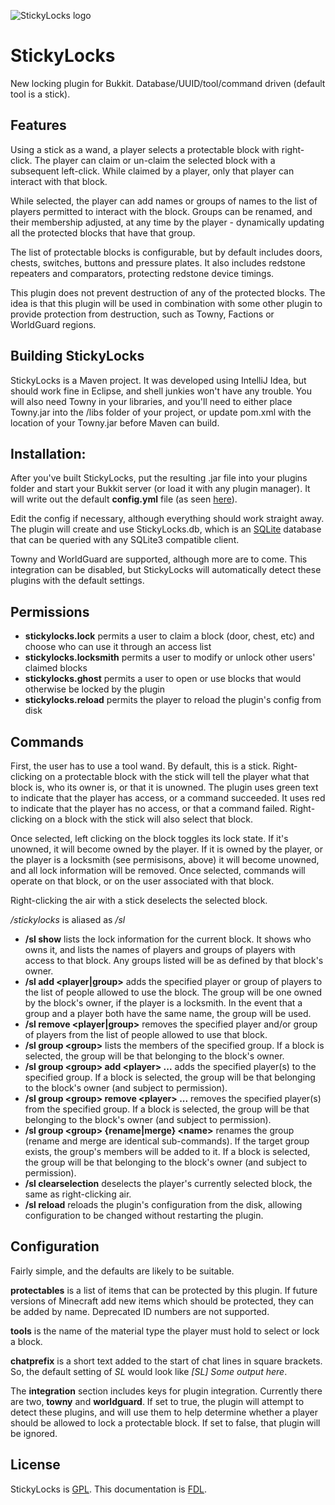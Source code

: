 ![StickyLocks logo](wiki/StickyLocks.png)
# StickyLocks #

New locking plugin for Bukkit. Database/UUID/tool/command driven (default tool is a stick).

## Features ##

Using a stick as a wand, a player selects a protectable block with
right-click. The player can claim or un-claim the selected block
with a subsequent left-click. While claimed by a player, only that
player can interact with that block.

While selected, the player can add names or groups of names to the
list of players permitted to interact with the block. Groups can be
renamed, and their membership adjusted, at any time by the player -
dynamically updating all the protected blocks that have that group.

The list of protectable blocks is configurable, but by default includes
doors, chests, switches, buttons and pressure plates. It also includes
redstone repeaters and comparators, protecting redstone device timings.

This plugin does not prevent destruction of any of the protected blocks.
The idea is that this plugin will be used in combination with some
other plugin to provide protection from destruction, such as Towny,
Factions or WorldGuard regions.

## Building StickyLocks ##

StickyLocks is a Maven project. It was developed using IntelliJ Idea, but
should work fine in Eclipse, and shell junkies won't have any trouble. You
will also need Towny in your libraries, and you'll need to either place
Towny.jar into the /libs folder of your project, or update pom.xml with the
location of your Towny.jar before Maven can build.

## Installation: ##

After you've built StickyLocks, put the resulting .jar file into your plugins
folder and start your Bukkit server (or load it with any plugin manager). It
will write out the default **config.yml** file (as seen
[here](src/main/resources/config.yml)).

Edit the config if necessary, although everything should work straight away.
The plugin will create and use StickyLocks.db, which is an
[SQLite](http://www.sqlite.org/) database that can be queried with any
SQLite3 compatible client.

Towny and WorldGuard are supported, although more are to come. This integration
can be disabled, but StickyLocks will automatically detect these plugins
with the default settings.

## Permissions

- **stickylocks.lock** permits a user to claim a block (door, chest, etc) and choose who can use it through an access list
- **stickylocks.locksmith** permits a user to modify or unlock other users' claimed blocks
- **stickylocks.ghost** permits a user to open or use blocks that would otherwise be locked by the plugin
- **stickylocks.reload** permits the player to reload the plugin's config from disk

## Commands

First, the user has to use a tool wand. By default, this is a stick. Right-clicking on a protectable block with the stick will tell the player what that block is, who its owner is, or that it is unowned. The plugin uses green text to indicate that the player has access, or a command succeeded. It uses red to indicate that the player has no access, or that a command failed. Right-clicking on a block with the stick will also select that block.

Once selected, left clicking on the block toggles its lock state. If it's unowned, it will become owned by the player. If it is owned by the player, or the player is a locksmith (see permisisons, above) it will become unowned, and all lock information will be removed. Once selected, commands will operate on that block, or on the user associated with that block.

Right-clicking the air with a stick deselects the selected block.

*/stickylocks* is aliased as */sl*

- **/sl show** lists the lock information for the current block. It shows who owns it, and lists the names of players and groups of players with access to that block. Any groups listed will be as defined by that block's owner.
- **/sl add &lt;player|group&gt;** adds the specified player or group of players to the list of people allowed to use the block. The group will be one owned by the block's owner, if the player is a locksmith. In the event that a group and a player both have the same name, the group will be used.
- **/sl remove &lt;player|group&gt;** removes the specified player and/or group of players from the list of people allowed to use that block.
- **/sl group &lt;group&gt;** lists the members of the specified group. If a block is selected, the group will be that belonging to the block's owner.
- **/sl group &lt;group&gt; add &lt;player&gt; ...** adds the specified player(s) to the specified group. If a block is selected, the group will be that belonging to the block's owner (and subject to permission).
- **/sl group &lt;group&gt; remove &lt;player&gt; ...** removes the specified player(s) from the specified group. If a block is selected, the group will be that belonging to the block's owner (and subject to permission).
- **/sl group &lt;group&gt; {rename|merge} &lt;name&gt;** renames the group (rename and merge are identical sub-commands). If the target group exists, the group's members will be added to it. If a block is selected, the group will be that belonging to the block's owner (and subject to permission).
- **/sl clearselection** deselects the player's currently selected block, the same as right-clicking air.
- **/sl reload** reloads the plugin's configuration from the disk, allowing configuration to be changed without restarting the plugin.

## Configuration

Fairly simple, and the defaults are likely to be suitable.

**protectables** is a list of items that can be protected by this plugin. If future versions of Minecraft add new items which should be protected, they can be added by name. Deprecated ID numbers are not supported.

**tools** is the name of the material type the player must hold to select or lock a block.

**chatprefix** is a short text added to the start of chat lines in square brackets. So, the default setting of *SL* would look like *\[SL] Some output here*.

The **integration** section includes keys for plugin integration. Currently there are two, **towny** and **worldguard**. If set to true, the plugin will attempt to detect these plugins, and will use them to help determine whether a player should be allowed to lock a protectable block. If set to false, that plugin will be ignored.
## License ##

StickyLocks is [GPL](http://www.gnu.org/copyleft/gpl.html).
This documentation is [FDL](http://www.gnu.org/copyleft/fdl.html).
